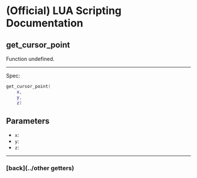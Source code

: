 
# (Official) LUA Scripting Documentation

## get_cursor_point

Function undefined.

___

Spec:

```lua
get_cursor_point(
	x,
	y,
	z)
```

## Parameters

- `x`: 
- `y`: 
- `z`: 

___

### [back](../other getters)
